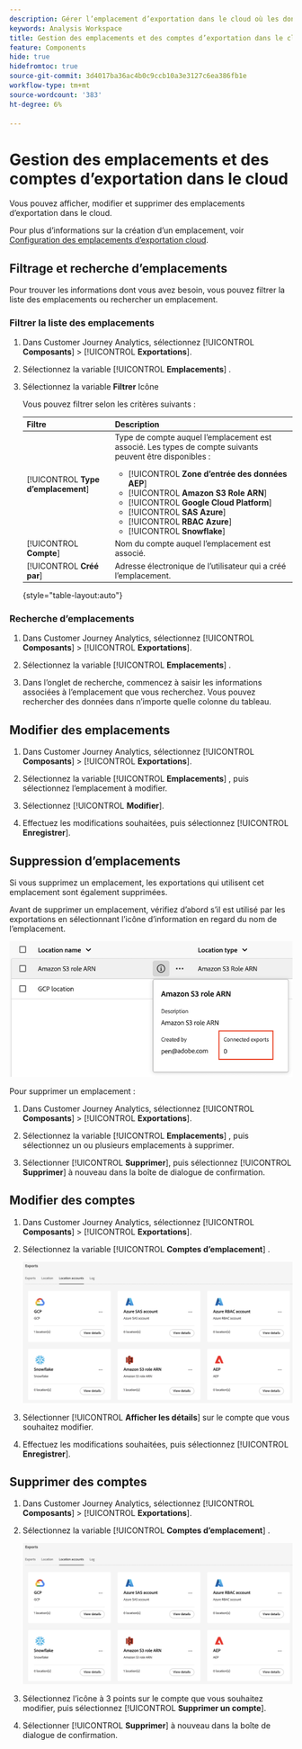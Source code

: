 ```yaml
---
description: Gérer l’emplacement d’exportation dans le cloud où les données du Customer Journey Analytics peuvent être envoyées
keywords: Analysis Workspace
title: Gestion des emplacements et des comptes d’exportation dans le cloud
feature: Components
hide: true
hidefromtoc: true
source-git-commit: 3d4017ba36ac4b0c9ccb10a3e3127c6ea386fb1e
workflow-type: tm+mt
source-wordcount: '383'
ht-degree: 6%

---
```


# Gestion des emplacements et des comptes d’exportation dans le cloud

Vous pouvez afficher, modifier et supprimer des emplacements d’exportation dans le cloud.

Pour plus d’informations sur la création d’un emplacement, voir [Configuration des emplacements d’exportation cloud](/help/components/exports/cloud-export-locations.md).

## Filtrage et recherche d’emplacements

Pour trouver les informations dont vous avez besoin, vous pouvez filtrer la liste des emplacements ou rechercher un emplacement.

### Filtrer la liste des emplacements

1. Dans Customer Journey Analytics, sélectionnez [!UICONTROL **Composants**] > [!UICONTROL **Exportations**].

1. Sélectionnez la variable [!UICONTROL **Emplacements**] .

1. Sélectionnez la variable **Filtrer** Icône

   <!-- add screenshot -->

   Vous pouvez filtrer selon les critères suivants :

   | Filtre | Description |
   |---------|----------|
   | [!UICONTROL **Type d’emplacement**]<!--should this be changed to Account type?--> | Type de compte auquel l’emplacement est associé. Les types de compte suivants peuvent être disponibles : <ul><li>[!UICONTROL **Zone d’entrée des données AEP**]</li><li>[!UICONTROL **Amazon S3 Role ARN**]</li><li>[!UICONTROL **Google Cloud Platform**]</li><li>[!UICONTROL **SAS Azure**]</li><li>[!UICONTROL **RBAC Azure**]</li><li>[!UICONTROL **Snowflake**]</li></ul> |
   | [!UICONTROL **Compte**] | Nom du compte auquel l’emplacement est associé. |
   | [!UICONTROL **Créé par**] | Adresse électronique de l’utilisateur qui a créé l’emplacement. |

   {style="table-layout:auto"}

### Recherche d’emplacements

1. Dans Customer Journey Analytics, sélectionnez [!UICONTROL **Composants**] > [!UICONTROL **Exportations**].

1. Sélectionnez la variable [!UICONTROL **Emplacements**] .

1. Dans l’onglet de recherche, commencez à saisir les informations associées à l’emplacement que vous recherchez. Vous pouvez rechercher des données dans n’importe quelle colonne du tableau.

## Modifier des emplacements

1. Dans Customer Journey Analytics, sélectionnez [!UICONTROL **Composants**] > [!UICONTROL **Exportations**].

1. Sélectionnez la variable [!UICONTROL **Emplacements**] , puis sélectionnez l’emplacement à modifier.

   <!-- add screenshot? -->

1. Sélectionnez [!UICONTROL **Modifier**].

1. Effectuez les modifications souhaitées, puis sélectionnez [!UICONTROL **Enregistrer**].

## Suppression d’emplacements

Si vous supprimez un emplacement, les exportations qui utilisent cet emplacement sont également supprimées.

Avant de supprimer un emplacement, vérifiez d’abord s’il est utilisé par les exportations en sélectionnant l’icône d’information en regard du nom de l’emplacement.

![exports connectés](assets/location-connected-exports.png)

Pour supprimer un emplacement :

1. Dans Customer Journey Analytics, sélectionnez [!UICONTROL **Composants**] > [!UICONTROL **Exportations**].

1. Sélectionnez la variable [!UICONTROL **Emplacements**] , puis sélectionnez un ou plusieurs emplacements à supprimer.

   <!-- add screenshot? -->

1. Sélectionner [!UICONTROL **Supprimer**], puis sélectionnez [!UICONTROL **Supprimer**] à nouveau dans la boîte de dialogue de confirmation.

## Modifier des comptes

1. Dans Customer Journey Analytics, sélectionnez [!UICONTROL **Composants**] > [!UICONTROL **Exportations**].

1. Sélectionnez la variable [!UICONTROL **Comptes d’emplacement**] .

   ![Page Comptes](assets/account-page.png)

1. Sélectionner [!UICONTROL **Afficher les détails**] sur le compte que vous souhaitez modifier.

1. Effectuez les modifications souhaitées, puis sélectionnez [!UICONTROL **Enregistrer**].

## Supprimer des comptes

1. Dans Customer Journey Analytics, sélectionnez [!UICONTROL **Composants**] > [!UICONTROL **Exportations**].

1. Sélectionnez la variable [!UICONTROL **Comptes d’emplacement**] .

   ![Page Comptes](assets/account-page.png)

1. Sélectionnez l’icône à 3 points sur le compte que vous souhaitez modifier, puis sélectionnez [!UICONTROL **Supprimer un compte**].

1. Sélectionner [!UICONTROL **Supprimer**] à nouveau dans la boîte de dialogue de confirmation.
